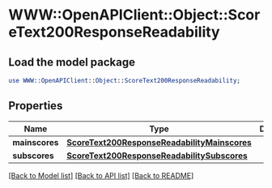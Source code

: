 # WWW::OpenAPIClient::Object::ScoreText200ResponseReadability

## Load the model package
```perl
use WWW::OpenAPIClient::Object::ScoreText200ResponseReadability;
```

## Properties
Name | Type | Description | Notes
------------ | ------------- | ------------- | -------------
**mainscores** | [**ScoreText200ResponseReadabilityMainscores**](ScoreText200ResponseReadabilityMainscores.md) |  | [optional] 
**subscores** | [**ScoreText200ResponseReadabilitySubscores**](ScoreText200ResponseReadabilitySubscores.md) |  | [optional] 

[[Back to Model list]](../README.md#documentation-for-models) [[Back to API list]](../README.md#documentation-for-api-endpoints) [[Back to README]](../README.md)



